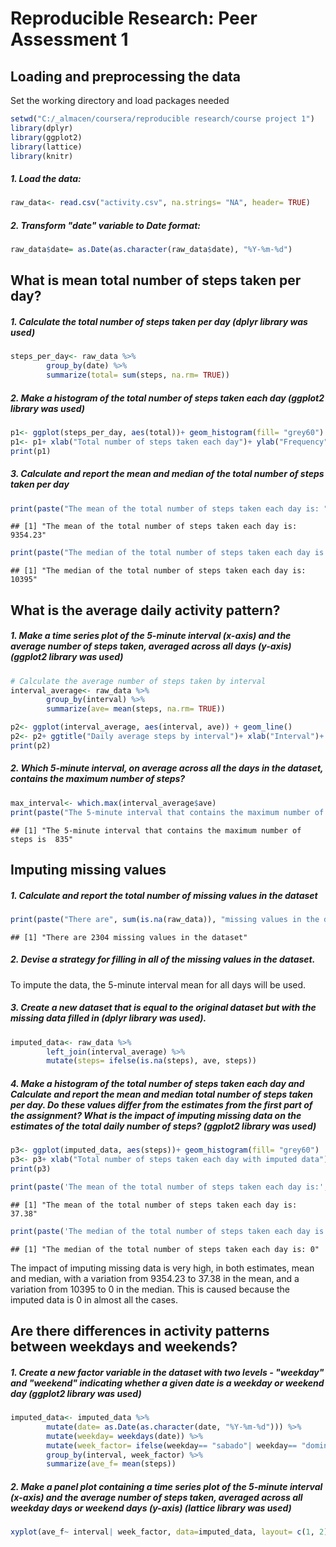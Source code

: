 # Reproducible Research: Peer Assessment 1

## Loading and preprocessing the data
Set the working directory and load packages needed

```r
setwd("C:/_almacen/coursera/reproducible research/course project 1")
library(dplyr)
library(ggplot2)
library(lattice)
library(knitr)
```
##### 1. Load the data:

```r
raw_data<- read.csv("activity.csv", na.strings= "NA", header= TRUE)
```
##### 2. Transform "date" variable to Date format:

```r
raw_data$date= as.Date(as.character(raw_data$date), "%Y-%m-%d")
```

## What is mean total number of steps taken per day?
##### 1. Calculate the total number of steps taken per day (dplyr library was used)

```r
steps_per_day<- raw_data %>%
        group_by(date) %>% 
        summarize(total= sum(steps, na.rm= TRUE))
```
##### 2. Make a histogram of the total number of steps taken each day (ggplot2 library was used)

```r
p1<- ggplot(steps_per_day, aes(total))+ geom_histogram(fill= "grey60")
p1<- p1+ xlab("Total number of steps taken each day")+ ylab("Frequency")
print(p1)
```
##### 3. Calculate and report the mean and median of the total number of steps taken per day

```r
print(paste("The mean of the total number of steps taken each day is: ", round(mean(steps_per_day$total), 2)))
```

```
## [1] "The mean of the total number of steps taken each day is:  9354.23"
```

```r
print(paste("The median of the total number of steps taken each day is: ", median(steps_per_day$total)))
```

```
## [1] "The median of the total number of steps taken each day is:  10395"
```
## What is the average daily activity pattern?
##### 1. Make a time series plot of the 5-minute interval (x-axis) and the average number of steps taken, averaged across all days (y-axis) (ggplot2 library was used)

```r
# Calculate the average number of steps taken by interval
interval_average<- raw_data %>%
        group_by(interval) %>% 
        summarize(ave= mean(steps, na.rm= TRUE))

p2<- ggplot(interval_average, aes(interval, ave)) + geom_line() 
p2<- p2+ ggtitle("Daily average steps by interval")+ xlab("Interval")+ ylab("Average steps taken")
print(p2)
```
##### 2. Which 5-minute interval, on average across all the days in the dataset, contains the maximum number of steps?

```r
max_interval<- which.max(interval_average$ave)
print(paste("The 5-minute interval that contains the maximum number of steps is ", interval_average[max_interval, 1]))
```

```
## [1] "The 5-minute interval that contains the maximum number of steps is  835"
```
## Imputing missing values
##### 1. Calculate and report the total number of missing values in the dataset

```r
print(paste("There are", sum(is.na(raw_data)), "missing values in the dataset"))
```

```
## [1] "There are 2304 missing values in the dataset"
```
##### 2. Devise a strategy for filling in all of the missing values in the dataset.
To impute the data, the 5-minute interval mean for all days will be used.

##### 3. Create a new dataset that is equal to the original dataset but with the missing data filled in (dplyr library was used).

```r
imputed_data<- raw_data %>% 
        left_join(interval_average) %>%
        mutate(steps= ifelse(is.na(steps), ave, steps))
```
##### 4. Make a histogram of the total number of steps taken each day and Calculate and report the mean and median total number of steps taken per day. Do these values differ from the estimates from the first part of the assignment? What is the impact of imputing missing data on the estimates of the total daily number of steps? (ggplot2 library was used)

```r
p3<- ggplot(imputed_data, aes(steps))+ geom_histogram(fill= "grey60")
p3<- p3+ xlab("Total number of steps taken each day with imputed data")+ ylab("Frequency")
print(p3)
```

```r
print(paste('The mean of the total number of steps taken each day is:', round(mean(imputed_data$steps), 2)))
```

```
## [1] "The mean of the total number of steps taken each day is: 37.38"
```

```r
print(paste('The median of the total number of steps taken each day is:', median(imputed_data$steps)))
```

```
## [1] "The median of the total number of steps taken each day is: 0"
```
The impact of imputing missing data is very high, in both estimates, mean and median, with a variation from 9354.23 to 37.38 in the mean, and a variation from 10395 to 0 in the median. This is caused because the imputed data is 0 in almost all the cases.

## Are there differences in activity patterns between weekdays and weekends?
##### 1. Create a new factor variable in the dataset with two levels - "weekday" and "weekend" indicating whether a given date is a weekday or weekend day (ggplot2 library was used)

```r
imputed_data<- imputed_data %>%
        mutate(date= as.Date(as.character(date, "%Y-%m-%d"))) %>%
        mutate(weekday= weekdays(date)) %>%
        mutate(week_factor= ifelse(weekday== "sabado"| weekday== "domingo", "weekend", "weekday")) %>%
        group_by(interval, week_factor) %>% 
        summarize(ave_f= mean(steps)) 
```
##### 2. Make a panel plot containing a time series plot of the 5-minute interval (x-axis) and the average number of steps taken, averaged across all weekday days or weekend days (y-axis) (lattice library was used)

```r
xyplot(ave_f~ interval| week_factor, data=imputed_data, layout= c(1, 2), type= "l", ylab= "Number of steps")
```
